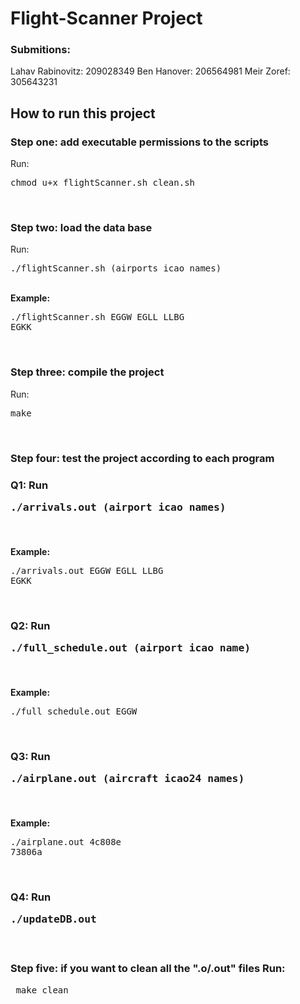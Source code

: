 # Flight-Scanner Project


### **Submitions**:
Lahav Rabinovitz: 209028349
Ben Hanover: 206564981
Meir Zoref: 305643231


## **How to run this project**
### **Step one**: add executable permissions to the scripts<br>
 Run: <pre>chmod u+x flightScanner.sh clean.sh</pre><br>
### **Step two**: load the data base<br>
Run: <pre>./flightScanner.sh (airports icao names)</pre><br>
**Example:** <pre>./flightScanner.sh EGGW EGLL LLBG EGKK</pre><br>
### **Step three**: compile the project<br>
Run:<pre>make</pre><br>
### **Step four**: test the project according to each program<br>
### Q1: Run <pre> ./arrivals.out (airport icao names)</pre><br>
**Example:** <pre>./arrivals.out EGGW EGLL LLBG EGKK</pre><br>
### Q2: Run <pre> ./full_schedule.out (airport icao name)</pre><br>
**Example:** <pre>./full_schedule.out EGGW</pre><br>
### Q3: Run <pre> ./airplane.out (aircraft icao24 names)</pre><br>
**Example:** <pre>./airplane.out 4c808e 73806a</pre><br>
### Q4: Run <pre>./updateDB.out</pre><br>
### **Step five**: if you want to clean all the ".o/.out" files Run:<br>
<pre> make clean</pre>
